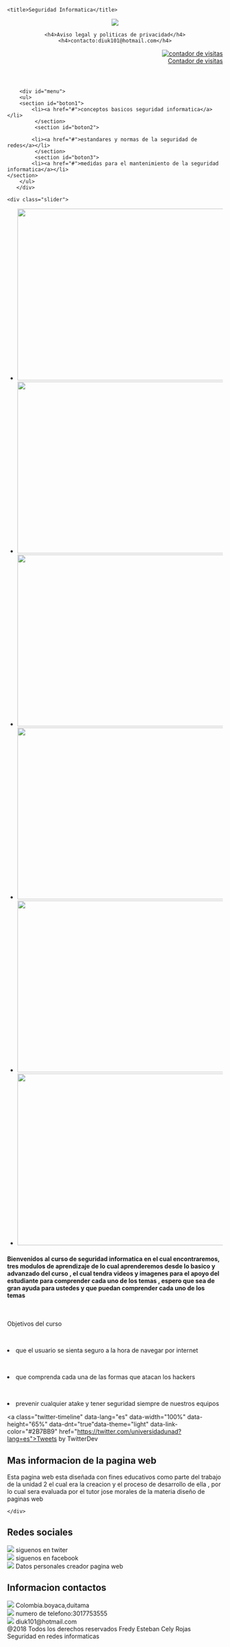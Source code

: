 <!DOCTYPE html>

<html>
<head>
	<meta charset="utf-8">
    <meta description="estructura HTML5 Visual">
    <link rel="stylesheet" type="text/css" href="css/normalize.css">
    <link rel="stylesheet" type="text/css" href="css/estilo1.css">
 
	<title>Seguridad Informatica</title>


</head>
<body>

<header  >

<section id="logo">
<picture>
	<img src="img/logo.png"  >
</section>
</picture>

	<h4>Aviso legal y politicas de privacidad</h4>
    <h4>contacto:diuk101@hotmail.com</h4>


<p align="right">
<a href="http://www.websmultimedia.com/contador-de-visitas-gratis" title="Contador De Visitas Gratis">
<img style="border: 0px solid; display: inline;" alt="contador de visitas" src="http://www.websmultimedia.com/contador-de-visitas.php?id=254955"></a><br><a href='http://www.websmultimedia.com/contador-de-visitas-gratis'>Contador de visitas</a><br><a href='http://boxindian.com/'></a></p>

</header>

<nav>
        <!-- Listado de Navegación -->
    
        <div id="menu"> 
        <ul>
        <section id="boton1">
            <li><a href="#">conceptos basicos seguridad informatica</a></li> 
             </section> 
             <section id="boton2">

            <li><a href="#">estandares y normas de la seguridad de redes</a></li> 
             </section>  
             <section id="boton3">
            <li><a href="#">medidas para el mantenimiento de la seguridad informatica</a></li>
    </section> 
        </ul>    
       </div>    
</nav>


<article>
	
	<div class="slider">
<ul>
    <li><img src="img/seguridad1.png" width="1500" height="400" alt=""></li>
    <li><img src="img/seguridad2.jpg" width="1500" height="400"alt=""></li>
    <li><img src="img/seguridad3.jpg" width="1500" height="400"alt=""></li>
    <li><img src="img/seguridad4.png" width="1500" height="400"alt=""></li>
    <li><img src="img/seguridad5.jpg" width="1500" height="400"alt=""></li>
    <li><img src="img/seguridad6.jpg" width="1500" height="400"alt=""></li>
</ul>
    </div>
</article>
<div class="aside">
<aside>
    <h4>Bienvenidos al curso de seguridad informatica en el cual encontraremos, tres modulos de aprendizaje de lo cual aprenderemos desde lo basico y advanzado del curso , el cual tendra videos y imagenes para el apoyo del estudiante para comprender cada uno de los temas , espero que sea de gran ayuda para ustedes y que puedan comprender cada uno de los temas </h4>

<br><p> Objetivos del curso <p>
<br><p><li>que el usuario se sienta seguro a la hora de navegar por internet </li></p>
<br><p><li>que comprenda cada una de las formas que atacan los hackers </li></p>
<br><p><li>prevenir cualquier atake y tener seguridad siempre de nuestros equipos </li></p>



 <a class="twitter-timeline" data-lang="es" data-width="100%" data-height="65%" data-dnt="true"data-theme="light" data-link-color="#2B7BB9" href="https://twitter.com/universidadunad?lang=es">Tweets by TwitterDev</a> <script async src="https://platform.twitter.com/widgets.js" charset="utf-8"></script>
</div>
</aside>
<footer>
<section id="footer1">
    <div class="container-footer-all">
<div class="container-body">
    <div class="colum1">
        <h1>Mas informacion de la pagina web</h1>
            <p>Esta pagina web esta diseñada con fines educativos como parte del trabajo de la unidad 2 el cual era la creacion y el proceso de desarrollo de ella , por lo cual sera evaluada por el tutor jose morales de la materia diseño de paginas web</p>



    </div>
<div class="colum2">
    <h1>Redes sociales </h1>
<div class="row">
    <img src="img/Twitter.png">
<label>siguenos en twiter</label>
</div>
<div class="row">
    <img src="img/facebook.jpg">
<label>siguenos en facebook</label>
</div>
<div class="row">
    <img src="img/persona.png">
<label>Datos personales creador pagina web</label>
</div>
</div>
<div class="clomun3">
    <h1>Informacion contactos </h1>
<div class="row2">
    <img src="img/casa.png">
    <label>
        Colombia.boyaca,duitama
    </label>
    <div class="row2">
    <img src="img/celular1.jpg">
    <label>
        numero de telefono:3017753555
    </label>
</div>
<div class="row2">
    <img src="img/mensaje.jpg">
    <label>
        diuk101@hotmail.com
    </label>

<div class="container-footer">
<div class="copyright">
    @2018 Todos los derechos reservados Fredy Esteban Cely Rojas
</div>
<div class="information">
    Seguridad en redes informaticas 
</div>
 </div>
</div>
</section>
</footer>


</body>
<script type="js/jquery.js"></script>
<script type="js/modernizr.js"></script>
<script type="js/prefixfree.js"></script>
</html>
